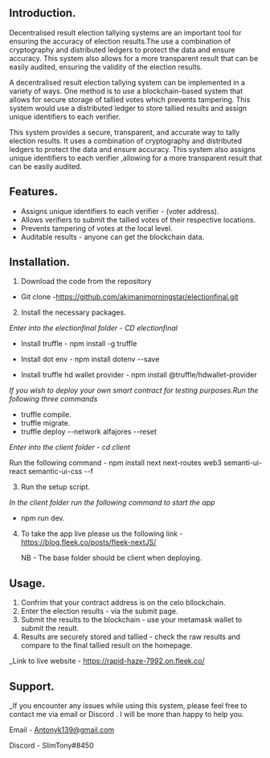 ## Introduction.
                                                                                                          
Decentralised result election tallying systems are an important tool for ensuring the accuracy of election results.The use a combination of cryptography and distributed ledgers to protect the data and ensure accuracy. This system also allows for a more transparent result that can be easily audited, ensuring the validity of the election results.

A decentralised result election tallying system can be implemented in a variety of ways. One method is to use a blockchain-based system that allows for secure storage of tallied votes which  prevents tampering. This system would use a distributed ledger to store tallied results and assign unique identifiers to each verifier. 

This system provides a secure, transparent, and accurate way to tally election results. It uses a combination of cryptography and distributed ledgers to protect the data and ensure accuracy. This system also assigns unique identifiers to each verifier ,allowing for a more transparent result that can be easily audited.

## Features.
- Assigns unique identifiers to each verifier - (voter address).
- Allows verifiers to submit the tallied votes of their respective locations.
- Prevents tampering of votes at the local level.
- Auditable results - anyone can get the blockchain data.

## Installation.

1. Download the code from the repository
 -  Git clone -https://github.com/akimanimorningstar/electionfinal.git 
 
2. Install the necessary packages.

_Enter into the electionfinal folder - CD electionfinal_

-   Install truffle - npm install -g truffle

-   Install dot env - npm install dotenv --save

-   Install truffle hd wallet provider -   npm install @truffle/hdwallet-provider

_If you wish to deploy your own smart contract for testing purposes.Run the following three commands_
   - truffle compile. 
   - truffle migrate.
   - truffle deploy --network alfajores --reset

_Enter into the client folder  -  cd client_ 

Run the following command -  npm install next next-routes web3 semanti-ui-react semantic-ui-css --f

3. Run the setup script.

_In the client folder run the following command to start the app_

  - npm run dev.
 
 4. To take the app live please us the following link - https://blog.fleek.co/posts/fleek-nextJS/
 
    NB - The base folder should be client when deploying.

## Usage.
                                                          
1. Confrim that your contract address is on the celo bllockchain.
2. Enter the election results - via the submit page.
3. Submit the results to the blockchain - use your metamask wallet to submit the result.
4. Results are securely stored and tallied - check the raw results and compare to the final tallied result on the homepage.

_Link to live website - https://rapid-haze-7992.on.fleek.co/

## Support.

_If you encounter any issues while using this system, please feel free to contact me  via email or Discord . I will be more than happy to help you.

Email - Antonyk139@gmail.com

Discord - SlimTony#8450

